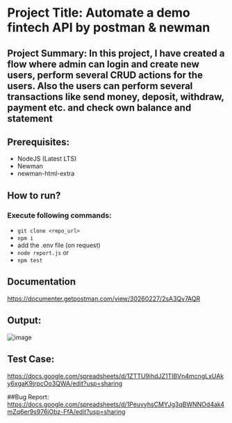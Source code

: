 # Project Title: Automate a demo fintech API by postman & newman
## Project Summary: In this project, I have created a flow where admin can login and create new users, perform several CRUD actions for the users. Also the users can perform several transactions like send money, deposit, withdraw, payment etc. and check own balance and statement

## Prerequisites:
- NodeJS (Latest LTS)
- Newman
- newman-html-extra

## How to run?
### Execute following commands:
- ``` git clone <repo_url> ```
-  ``` npm i ```
-   add the .env file (on request)
-    ``` node report.js ``` or
-    ``` npm test ```
  
## Documentation
https://documenter.getpostman.com/view/30260227/2sA3Qv7AQR

## Output:
![image](https://github.com/HurayJannat/DMoney_API_Newman_Report/assets/66691546/3842ff90-6470-4191-85fd-c72e71014982)

## Test Case:
https://docs.google.com/spreadsheets/d/1ZTTU9ihdJZ1TlBVn4mcngLxUAky6xgaK9jrpcOo3QWA/edit?usp=sharing

##Bug Report:
https://docs.google.com/spreadsheets/d/1PeuvyhsCMYJg3qBWNNOd4ak4mZq6er9s976jObz-FfA/edit?usp=sharing
